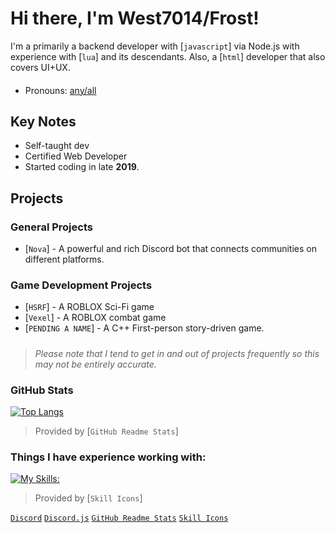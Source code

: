 # Hi there, I'm West7014/Frost!

I'm a primarily a backend developer with [`javascript`] via Node.js with experience with [`lua`] and its descendants. Also, a [`html`] developer that also covers UI+UX.
#### 
- Pronouns: [any/all](https://en.pronouns.page/@west7014)

## Key Notes

- Self-taught dev
- Certified Web Developer
- Started coding in late **2019**.

## Projects
### General Projects
- [`Nova`] - A powerful and rich Discord bot that connects communities on different platforms.
### Game Development Projects
- [`HSRF`] - A ROBLOX Sci-Fi game
- [`Vexel`] - A ROBLOX combat game
- [`PENDING A NAME`] - A C++ First-person story-driven game.
##### 
> *Please note that I tend to get in and out of projects frequently so this may not be entirely accurate.*

### GitHub Stats
[![Top Langs](https://github-readme-stats.vercel.app/api/top-langs/?username=thatWest7014&layout=donut)](https://github.com/anuraghazra/github-readme-stats)

> Provided by [`GitHub Readme Stats`]

### Things I have experience working with:
[![My Skills:](https://skillicons.dev/icons?i=js,html,css,azure,bash,bitbucket,blender,c,cpp,codepen,discord,bots,discordjs,docker,dotnet,electron,express,firebase,gcp,git,github,gitlab,ai,lua,md,mysql,nodejs,ps,php,pr,react,regex,unity,ts,unreal,vscode,windows)](https://skillicons.dev)

> Provided by [`Skill Icons`]

[`Discord`](https://discord.com/)
[`Discord.js`](https://discord.js.org/)
[`GitHub Readme Stats`](https://github.com/anuraghazra/github-readme-stats)
[`Skill Icons`](https://skillicons.dev)
